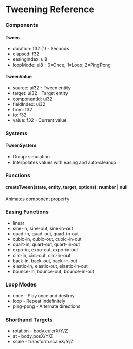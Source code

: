 # Tweening Reference

### Components

#### Tween
- duration: f32 (1) - Seconds
- elapsed: f32
- easingIndex: ui8
- loopMode: ui8 - 0=Once, 1=Loop, 2=PingPong

#### TweenValue
- source: ui32 - Tween entity
- target: ui32 - Target entity
- componentId: ui32
- fieldIndex: ui32
- from: f32
- to: f32
- value: f32 - Current value

### Systems

#### TweenSystem
- Group: simulation
- Interpolates values with easing and auto-cleanup

### Functions

#### createTween(state, entity, target, options): number | null
Animates component property

### Easing Functions

- linear
- sine-in, sine-out, sine-in-out
- quad-in, quad-out, quad-in-out
- cubic-in, cubic-out, cubic-in-out
- quart-in, quart-out, quart-in-out
- expo-in, expo-out, expo-in-out
- circ-in, circ-out, circ-in-out
- back-in, back-out, back-in-out
- elastic-in, elastic-out, elastic-in-out
- bounce-in, bounce-out, bounce-in-out

### Loop Modes

- once - Play once and destroy
- loop - Repeat indefinitely
- ping-pong - Alternate directions

### Shorthand Targets

- rotation - body.eulerX/Y/Z
- at - body.posX/Y/Z
- scale - transform.scaleX/Y/Z